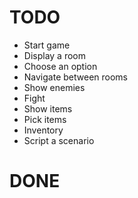 # TODO

* Start game
* Display a room
* Choose an option
* Navigate between rooms
* Show enemies
* Fight
* Show items
* Pick items
* Inventory
* Script a scenario

# DONE
